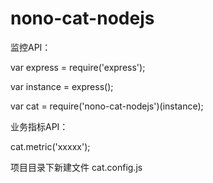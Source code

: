 # nono-cat-nodejs

监控API：

var express = require('express');

var instance = express();

var cat = require('nono-cat-nodejs')(instance);


业务指标API：

cat.metric('xxxxx');


项目目录下新建文件 cat.config.js

